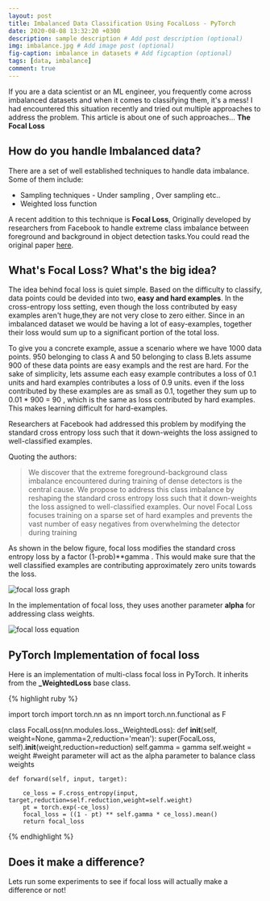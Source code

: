 ```yaml
---
layout: post
title: Imbalanced Data Classification Using FocalLoss - PyTorch
date: 2020-08-08 13:32:20 +0300
description: sample description # Add post description (optional)
img: imbalance.jpg # Add image post (optional)
fig-caption: imbalance in datasets # Add figcaption (optional)
tags: [data, imbalance]
comment: true
---
```

If you are a data scientist or an ML engineer, you frequently come across imbalanced datasets and when it comes to classifying them, it's a mess! I had encountered this situation recently and tried out multiple approaches to address the problem. This article is about one of such approaches... **The Focal Loss**

## How do you handle Imbalanced data?
There are a set of well established techniques to handle data imbalance. Some of them include:
* Sampling techniques - Under sampling , Over sampling etc..
* Weighted loss function

A recent addition to this technique is <b>Focal Loss</b>, Originally developed by researchers from Facebook to handle extreme class imbalance between foreground and background in object detection tasks.You could read the original paper [here](https://arxiv.org/abs/1708.02002). 

## What's Focal Loss? What's the big idea?
The idea behind focal loss is quiet simple. Based on the difficulty to classify, data points could be devided into two, <b> easy and hard examples</b>. In the cross-entropy loss setting, even though the loss contributed by easy examples aren't huge,they are not very  close to zero either. Since in an imbalanced dataset we would be having a lot of easy-examples, together their loss would sum up to a significant portion of the total loss.

To give you a concrete example, assue a scenario where we have 1000 data points. 950 belonging to class A and 50 belonging to class B.lets assume 900 of these data points are easy exampls and the rest are hard. For the sake of simplicity, lets assume each easy example contributes a loss of 0.1 units and hard examples contributes a loss of 0.9 units. even if the loss contributed by these examples are as small as 0.1, together they sum up to 0.01 * 900 = 90 , which is the same as loss contributed by hard examples. This makes learning difficult for hard-examples.

Researchers at Facebook had addressed this problem by modifying the standard cross entropy loss such that it down-weights the loss assigned to well-classified examples.

 Quoting the authors:
> We discover that the extreme foreground-background class imbalance encountered during training of dense detectors is the central cause. We propose to address this class imbalance by reshaping the standard cross entropy loss such that it down-weights the loss assigned to well-classified examples. Our novel Focal Loss focuses training on a sparse set of hard examples and prevents the vast number of easy negatives from overwhelming the detector during training

As shown in the below figure, focal loss modifies the standard cross entropy loss by a factor (1-prob)**gamma . This would make sure that the well classified examples are contributing approximately zero units towards the loss. 

![focal loss graph]({{site.baseurl}}/assets/img/focalloss-graph.jpg)

In the implementation of focal loss, they uses another parameter **alpha** for addressing class weights.

![focal loss equation]({{site.baseurl}}/assets/img/focalloss-equation.png)

## PyTorch Implementation of focal loss
Here is an implementation of multi-class focal loss in PyTorch. It inherits from the **_WeightedLoss** base class.

{% highlight ruby %}

import torch
import torch.nn as nn
import torch.nn.functional as F

class FocalLoss(nn.modules.loss._WeightedLoss):
    def __init__(self, weight=None, gamma=2,reduction='mean'):
        super(FocalLoss, self).__init__(weight,reduction=reduction)
        self.gamma = gamma
        self.weight = weight #weight parameter will act as the alpha parameter to balance class weights

    def forward(self, input, target):

        ce_loss = F.cross_entropy(input, target,reduction=self.reduction,weight=self.weight)
        pt = torch.exp(-ce_loss)
        focal_loss = ((1 - pt) ** self.gamma * ce_loss).mean()
        return focal_loss

{% endhighlight %}

## Does it make a difference?
Lets run some experiments to see if focal loss will actually make a difference or not!


